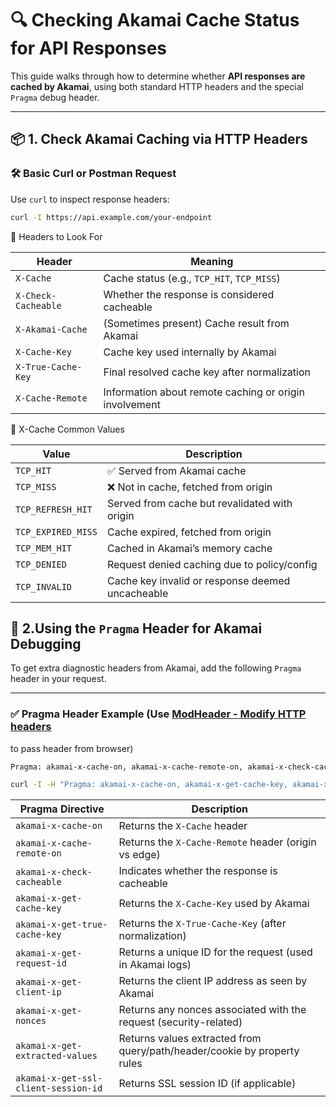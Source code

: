 # 🔍 Checking Akamai Cache Status for API Responses

This guide walks through how to determine whether **API responses are cached by Akamai**, using both standard HTTP headers and the special `Pragma` debug header.

---

## 📦 1. Check Akamai Caching via HTTP Headers

### 🛠 Basic Curl or Postman Request

Use `curl` to inspect response headers:

```bash
curl -I https://api.example.com/your-endpoint
```
🔎 Headers to Look For

| **Header**            | **Meaning**                                              |
|-----------------------|----------------------------------------------------------|
| `X-Cache`             | Cache status (e.g., `TCP_HIT`, `TCP_MISS`)               |
| `X-Check-Cacheable`   | Whether the response is considered cacheable             |
| `X-Akamai-Cache`      | (Sometimes present) Cache result from Akamai             |
| `X-Cache-Key`         | Cache key used internally by Akamai                      |
| `X-True-Cache-Key`    | Final resolved cache key after normalization             |
| `X-Cache-Remote`      | Information about remote caching or origin involvement   |

🧠 X-Cache Common Values

| **Value**            | **Description**                                           |
|----------------------|-----------------------------------------------------------|
| `TCP_HIT`            | ✅ Served from Akamai cache                               |
| `TCP_MISS`           | ❌ Not in cache, fetched from origin                      |
| `TCP_REFRESH_HIT`    | Served from cache but revalidated with origin             |
| `TCP_EXPIRED_MISS`   | Cache expired, fetched from origin                        |
| `TCP_MEM_HIT`        | Cached in Akamai’s memory cache                           |
| `TCP_DENIED`         | Request denied caching due to policy/config               |
| `TCP_INVALID`        | Cache key invalid or response deemed uncacheable          |


## 📌 2.Using the `Pragma` Header for Akamai Debugging

To get extra diagnostic headers from Akamai, add the following `Pragma` header in your request.

---

### ✅ Pragma Header Example (Use [ModHeader - Modify HTTP headers](https://chromewebstore.google.com/detail/modheader-modify-http-hea/idgpnmonknjnojddfkpgkljpfnnfcklj?hl=en)
 to pass header from browser)

```bash
Pragma: akamai-x-cache-on, akamai-x-cache-remote-on, akamai-x-check-cacheable, akamai-x-get-cache-key, akamai-x-get-true-cache-key, akamai-x-get-extracted-values, akamai-x-get-request-id, akamai-x-get-client-ip, akamai-x-get-nonces, akamai-x-get-ssl-client-session-id

curl -I -H "Pragma: akamai-x-cache-on, akamai-x-get-cache-key, akamai-x-get-true-cache-key, akamai-x-get-request-id" https://api.example.com/your-endpoint
```
| **Pragma Directive**                  | **Description**                                                                 |
|---------------------------------------|---------------------------------------------------------------------------------|
| `akamai-x-cache-on`                  | Returns the `X-Cache` header                                                    |
| `akamai-x-cache-remote-on`           | Returns the `X-Cache-Remote` header (origin vs edge)                            |
| `akamai-x-check-cacheable`           | Indicates whether the response is cacheable                                     |
| `akamai-x-get-cache-key`             | Returns the `X-Cache-Key` used by Akamai                                        |
| `akamai-x-get-true-cache-key`        | Returns the `X-True-Cache-Key` (after normalization)                            |
| `akamai-x-get-request-id`            | Returns a unique ID for the request (used in Akamai logs)                       |
| `akamai-x-get-client-ip`             | Returns the client IP address as seen by Akamai                                 |
| `akamai-x-get-nonces`                | Returns any nonces associated with the request (security-related)              |
| `akamai-x-get-extracted-values`      | Returns values extracted from query/path/header/cookie by property rules        |
| `akamai-x-get-ssl-client-session-id` | Returns SSL session ID (if applicable)                                          |




